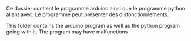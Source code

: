 Ce dossier contient le programme arduino ainsi que le programme python allant avec.
Le programme peut présenter des disfonctionnements.


This folder contains the arduino program as well as the python program going with it.
The program may have malfunctions

